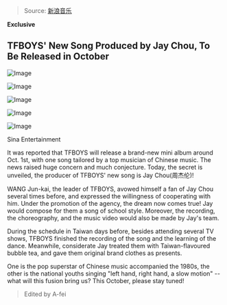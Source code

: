 > Source: [新浪音乐](http://ent.sina.com.cn/y/yneidi/2015-07-30/doc-ifxfpcyu4967117.shtml)

**Exclusive**

## TFBOYS' New Song Produced by Jay Chou, To Be Released in October

![Image](http://www.sinaimg.cn/dy/slidenews/4_t500/2015_31/704_1697662_327204.jpg)

![Image](http://www.sinaimg.cn/dy/slidenews/4_t500/2015_31/704_1697661_456578.jpg)

![Image](http://www.sinaimg.cn/dy/slidenews/4_t500/2015_31/704_1697663_686071.jpg)

![Image](http://www.sinaimg.cn/dy/slidenews/4_t500/2015_31/704_1697664_199289.jpg)

![Image](http://www.sinaimg.cn/dy/slidenews/4_t500/2015_31/704_1697665_431605.jpg)

Sina Entertainment

It was reported that TFBOYS will release a brand-new mini album around Oct. 1st, with one song tailored by a top musician of Chinese music. The news raised huge concern and much conjecture. Today, the secret is unveiled, the producer of TFBOYS' new song is Jay Chou(周杰伦)!

WANG Jun-kai, the leader of TFBOYS, avowed himself a fan of Jay Chou several times before, and expressed the willingness of cooperating with him. Under the promotion of the agency, the dream now comes true! Jay would compose for them a song of school style. Moreover, the recording, the choreography, and the music video would also be made by Jay's team.

During the schedule in Taiwan days before, besides attending several TV shows, TFBOYS finished the recording of the song and the learning of the dance. Meanwhile, considerate Jay treated them with Taiwan-flavoured bubble tea, and gave them original brand clothes as presents.

One is the pop superstar of Chinese music accompanied the 1980s, the other is the national youths singing "left hand, right hand, a slow motion" -- what will this fusion bring us? This October, please stay tuned!

> Edited by A-fei

